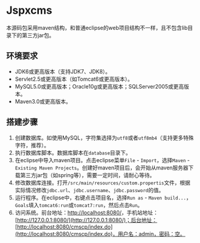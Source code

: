 # Jspxcms

本源码包采用maven结构，和普通eclipse的web项目结构不一样，且不包含lib目录下的第三方jar包。

## 环境要求

- JDK6或更高版本（支持JDK7、JDK8）。
- Servlet2.5或更高版本（如Tomcat6或更高版本）。
- MySQL5.0或更高版本；Oracle10g或更高版本；SQLServer2005或更高版本。
- Maven3.0或更高版本。

## 搭建步骤

1. 创建数据库。如使用MySQL，字符集选择为`utf8`或者`utf8mb4`（支持更多特殊字符，推荐）。
2. 执行数据库脚本。数据库脚本在`database`目录下。
3. 在eclipse中导入maven项目。点击eclipse菜单`File` - `Import`，选择`Maven` - `Existing Maven Projects`。创建好maven项目后，会开始从maven服务器下载第三方jar包（如spring等），需要一定时间，请耐心等待。
4. 修改数据库连接。打开`/src/main/resources/custom.propertis`文件，根据实际情况修改`jdbc.url`、`jdbc.username`、`jdbc.password`的值。
5. 运行程序。在eclipse中，右键点击项目名，选择`Run as` - `Maven build...`，`Goals`填入`tomcat6:run`或`tomcat7:run`，然后点击`Run`。
6. 访问系统。前台地址：[http://localhost:8080/](http://localhost:8080/)，手机站地址：[http://127.0.0.1:8080/](http://127.0.0.1:8080/)；后台地址：[http://localhost:8080/cmscp/index.do](http://localhost:8080/cmscp/index.do)，用户名：admin，密码：空。
